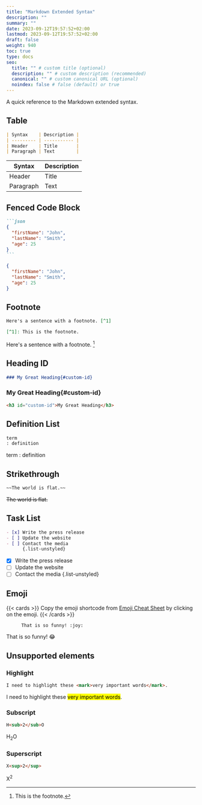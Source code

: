 ```yaml
---
title: "Markdown Extended Syntax"
description: ""
summary: ""
date: 2023-09-12T19:57:52+02:00
lastmod: 2023-09-12T19:57:52+02:00
draft: false
weight: 940
toc: true
type: docs
seo:
  title: "" # custom title (optional)
  description: "" # custom description (recommended)
  canonical: "" # custom canonical URL (optional)
  noindex: false # false (default) or true
---
```


A quick reference to the Markdown extended syntax.


## Table

```md
| Syntax    | Description |
| --------- | ----------- |
| Header    | Title       |
| Paragraph | Text        |
```

| Syntax    | Description |
| --------- | ----------- |
| Header    | Title       |
| Paragraph | Text        |

## Fenced Code Block

````md
```json
{
  "firstName": "John",
  "lastName": "Smith",
  "age": 25
}
```
````

```json
{
  "firstName": "John",
  "lastName": "Smith",
  "age": 25
}
```

## Footnote

```md
Here's a sentence with a footnote. [^1]

[^1]: This is the footnote.
```

Here's a sentence with a footnote. [^1]

[^1]: This is the footnote.

## Heading ID

```md
### My Great Heading{#custom-id}
```

### My Great Heading{#custom-id}

```html
<h3 id="custom-id">My Great Heading</h3>
```

## Definition List

```md
term
: definition
```

term
: definition

## Strikethrough

```md
~~The world is flat.~~
```

~~The world is flat.~~

## Task List

```md
- [x] Write the press release
- [ ] Update the website
- [ ] Contact the media
      {.list-unstyled}
```

- [x] Write the press release
- [ ] Update the website
- [ ] Contact the media
      {.list-unstyled}

## Emoji


{{< cards  >}}
Copy the emoji shortcode from [Emoji Cheat Sheet](https://www.webfx.com/tools/emoji-cheat-sheet/) by clicking on the emoji.
{{< /cards >}}

<div class="expressive-code">
  <figure class="frame not-content">
  <figcaption class="header">
    <span class="title"></span>
  </figcaption>
  <div class="highlight"><pre tabindex="0" class="chroma"><code class="language-md" data-lang="md"><span class="line"><span class="cl">That is so funny! &#58;joy:</span></span></code></pre></div>
  </figure>
</div>

That is so funny! :joy:

## Unsupported elements



### Highlight

```md
I need to highlight these <mark>very important words</mark>.
```

I need to highlight these <mark>very important words</mark>.

### Subscript

```md
H<sub>2</sub>O
```

H<sub>2</sub>O

### Superscript

```md
X<sup>2</sup>
```

X<sup>2</sup>
